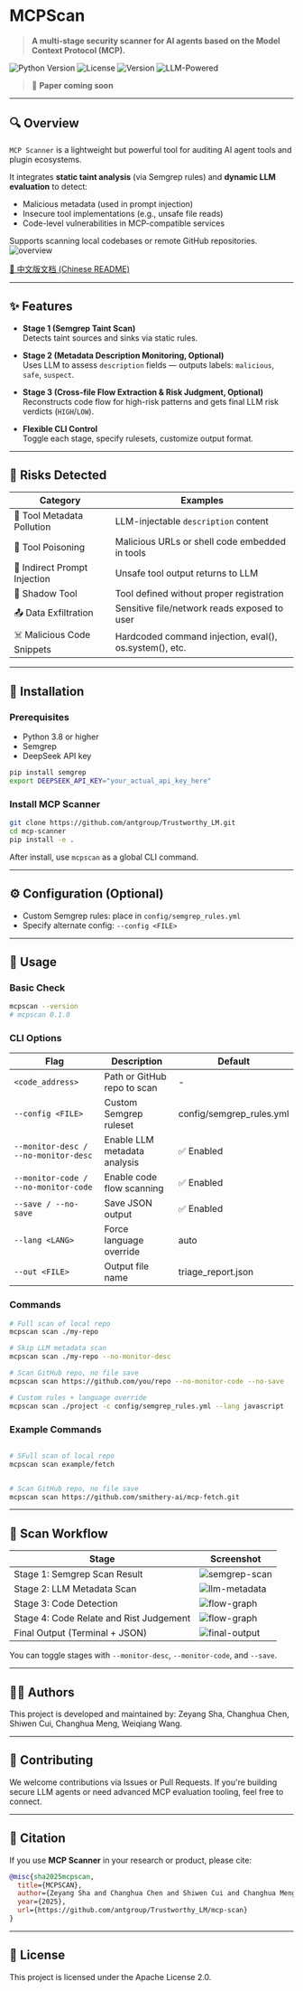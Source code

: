 # MCPScan

> **A multi-stage security scanner for AI agents based on the Model Context Protocol (MCP).**

![Python Version](https://img.shields.io/badge/python-3.8%2B-blue)
![License](https://img.shields.io/badge/license-Apache%202.0-green)
![Version](https://img.shields.io/badge/version-0.0.0-orange)
![LLM-Powered](https://img.shields.io/badge/LLM-DeepSeek-yellow)

> 📝 **Paper coming soon**

---

## 🔍 Overview

`MCP Scanner` is a lightweight but powerful tool for auditing AI agent tools and plugin ecosystems.

It integrates **static taint analysis** (via Semgrep rules) and **dynamic LLM evaluation** to detect:
- Malicious metadata (used in prompt injection)
- Insecure tool implementations (e.g., unsafe file reads)
- Code-level vulnerabilities in MCP-compatible services

Supports scanning local codebases or remote GitHub repositories.
![overview](image/overview.png)

[📄 中文版文档 (Chinese README)](README_CN.md)

---

## ✨ Features

+ **Stage 1 (Semgrep Taint Scan)**  
  Detects taint sources and sinks via static rules.

+ **Stage 2 (Metadata Description Monitoring, Optional)**  
  Uses LLM to assess `description` fields — outputs labels: `malicious`, `safe`, `suspect`.

+ **Stage 3 (Cross-file Flow Extraction & Risk Judgment, Optional)**  
  Reconstructs code flow for high-risk patterns and gets final LLM risk verdicts (`HIGH`/`LOW`).

+ **Flexible CLI Control**  
  Toggle each stage, specify rulesets, customize output format.

---

## 🧠 Risks Detected

| Category | Examples |
|----------|----------|
| 🧬 Tool Metadata Pollution | LLM-injectable `description` content |
| 🧪 Tool Poisoning | Malicious URLs or shell code embedded in tools |
| 🔁 Indirect Prompt Injection | Unsafe tool output returns to LLM |
| 🧰 Shadow Tool | Tool defined without proper registration |
| 📤 Data Exfiltration | Sensitive file/network reads exposed to user |
| ☠️ Malicious Code Snippets | Hardcoded command injection, eval(), os.system(), etc. |

---

## 🧰 Installation

### Prerequisites

+ Python 3.8 or higher
+ Semgrep
+ DeepSeek API key

```bash
pip install semgrep
export DEEPSEEK_API_KEY="your_actual_api_key_here"
```

### Install MCP Scanner

```bash
git clone https://github.com/antgroup/Trustworthy_LM.git
cd mcp-scanner
pip install -e .
```

After install, use `mcpscan` as a global CLI command.

---

## ⚙️ Configuration (Optional)

+ Custom Semgrep rules: place in `config/semgrep_rules.yml`
+ Specify alternate config: `--config <FILE>`

---

## 🚀 Usage

### Basic Check
```bash
mcpscan --version
# mcpscan 0.1.0
```

### CLI Options

| Flag | Description | Default |
|------|-------------|---------|
| `<code_address>` | Path or GitHub repo to scan | - |
| `--config <FILE>` | Custom Semgrep ruleset | config/semgrep_rules.yml |
| `--monitor-desc / --no-monitor-desc` | Enable LLM metadata analysis | ✅ Enabled |
| `--monitor-code / --no-monitor-code` | Enable code flow scanning | ✅ Enabled |
| `--save / --no-save` | Save JSON output | ✅ Enabled |
| `--lang <LANG>` | Force language override | auto |
| `--out <FILE>` | Output file name | triage_report.json |

### Commands
```bash
# Full scan of local repo
mcpscan scan ./my-repo

# Skip LLM metadata scan
mcpscan scan ./my-repo --no-monitor-desc

# Scan GitHub repo, no file save
mcpscan scan https://github.com/you/repo --no-monitor-code --no-save

# Custom rules + language override
mcpscan scan ./project -c config/semgrep_rules.yml --lang javascript
```

### Example Commands
```bash

# SFull scan of local repo
mcpscan scan example/fetch


# Scan GitHub repo, no file save
mcpscan scan https://github.com/smithery-ai/mcp-fetch.git


```

---

## 🧭 Scan Workflow

| Stage | Screenshot |
|-------|------------|
| Stage 1: Semgrep Scan Result | ![semgrep-scan](image/semgrep.png) |
| Stage 2: LLM Metadata Scan | ![llm-metadata](image/metadata_scan.png) |
| Stage 3: Code Detection | ![flow-graph](image/code_detection.png) |
| Stage 4: Code Relate and Rist Judgement | ![flow-graph](image/code_relate.png) |
| Final Output (Terminal + JSON) | ![final-output](image/result.png) |


You can toggle stages with `--monitor-desc`, `--monitor-code`, and `--save`.

---

## 👨‍💻 Authors

This project is developed and maintained by:
Zeyang Sha, Changhua Chen, Shiwen Cui, Changhua Meng, Weiqiang Wang.

---

## 🤝 Contributing

We welcome contributions via Issues or Pull Requests.
If you're building secure LLM agents or need advanced MCP evaluation tooling, feel free to connect.

---

## 📄 Citation

If you use **MCP Scanner** in your research or product, please cite:

```bibtex
@misc{sha2025mcpscan,
  title={MCPSCAN},
  author={Zeyang Sha and Changhua Chen and Shiwen Cui and Changhua Meng and Weiqiang Wang},
  year={2025},
  url={https://github.com/antgroup/Trustworthy_LM/mcp-scan}
}
```

---

## 📜 License

This project is licensed under the Apache License 2.0.